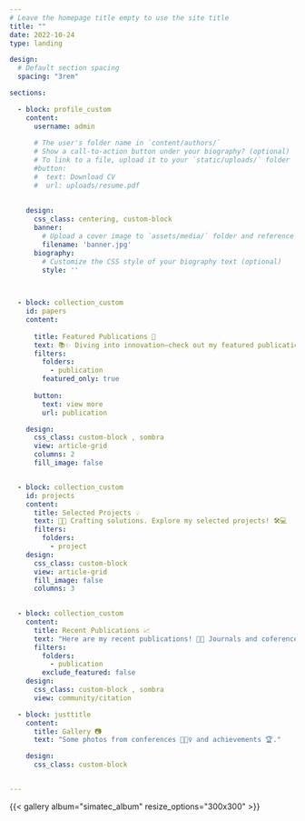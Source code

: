 ```yaml
---
# Leave the homepage title empty to use the site title
title: ""
date: 2022-10-24
type: landing

design:
  # Default section spacing
  spacing: "3rem"

sections:

  - block: profile_custom
    content:
      username: admin
    
      # The user's folder name in `content/authors/`
      # Show a call-to-action button under your biography? (optional)
      # To link to a file, upload it to your `static/uploads/` folder
      #button:
      #  text: Download CV
      #  url: uploads/resume.pdf
        
  
    design:
      css_class: centering, custom-block
      banner:
        # Upload a cover image to `assets/media/` folder and reference its filename here (optional)
        filename: 'banner.jpg'
      biography:
        # Customize the CSS style of your biography text (optional)
        style: ''
      


  - block: collection_custom
    id: papers
    content:
      
      title: Featured Publications 🚀
      text: 📚✨ Diving into innovation—check out my featured publications! 🌐🔍
      filters:
        folders:
          - publication
        featured_only: true
      
      button:
        text: view more
        url: publication

    design:
      css_class: custom-block , sombra
      view: article-grid
      columns: 2
      fill_image: false


  - block: collection_custom
    id: projects
    content:
      title: Selected Projects 💡
      text: 🔧🌟 Crafting solutions. Explore my selected projects! 🛠️💻
      filters:
        folders:
          - project
    design:
      css_class: custom-block 
      view: article-grid
      fill_image: false
      columns: 3

    
  - block: collection_custom
    content:
      title: Recent Publications 📈
      text: "Here are my recent publications! 📘📖 Journals and coferences."
      filters:
        folders:
          - publication
        exclude_featured: false
    design:
      css_class: custom-block , sombra
      view: community/citation

  - block: justtitle
    content:
      title: Gallery 📷
      text: "Some photos from conferences 🙋🏻‍♀️ and achievements 🏆."

    design:
      css_class: custom-block


---
```


{{< gallery album="simatec_album" resize_options="300x300" >}}
